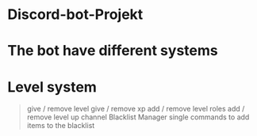 # Discord-bot-Projekt

# The bot have different systems

# Level system
> give / remove level
> give / remove xp
> add / remove level roles
> add / remove level up channel
> Blacklist Manager
> single commands to add items to the blacklist